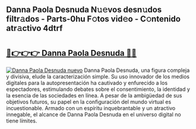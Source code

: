 ## Danna Paola Desnuda N𝚞𝚎vos desn𝚞dos filtr𝚊dos - Parts-0hu F𝚘tos vid𝚎o - C𝚘ntenido atr𝚊ctivo 4dtrf

# <h2><a href="http://mb7d6rb.tromn.icu/?c=Danna+Paola+Desnuda">🔗👉👉👉 Danna Paola Desnuda 🔗🔗</a></h2>

[![Danna Paola Desnuda nuevo](https://i.imgur.com/pEAQMta.gif)](http://mb7d6rb.tromn.icu/?c=Danna+Paola+Desnuda)
Danna Paola Desnuda, una figura compleja y divisiva, elude la caracterización simple. Su uso innovador de los medios digitales para la autopresentación ha cautivado y enfurecido a los espectadores, estimulando debates sobre el consentimiento, la identidad y la esencia de las sociedades en línea. A pesar de la ambigüedad de sus objetivos futuros, su papel en la configuración del mundo virtual es incuestionable. Armado con un espíritu inquebrantable y un atractivo innegable, el alcance de Danna Paola Desnuda en el universo digital no tiene límites.
